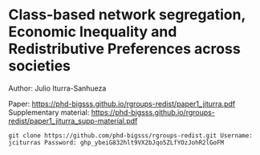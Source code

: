 #  Class-based network segregation, Economic Inequality and Redistributive Preferences across societies

Author: Julio Iturra-Sanhueza

Paper: https://phd-bigsss.github.io/rgroups-redist/paper1_jiturra.pdf 
Supplementary material: https://phd-bigsss.github.io/rgroups-redist/paper1_jiturra_supp-material.pdf 

``
git clone https://github.com/phd-bigsss/rgroups-redist.git
Username: jciturras
Password: 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
``



 
